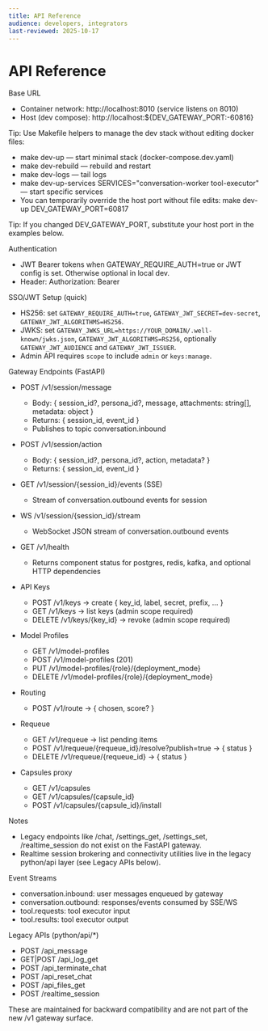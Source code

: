 ```yaml
---
title: API Reference
audience: developers, integrators
last-reviewed: 2025-10-17
---
```


# API Reference

Base URL

- Container network: http://localhost:8010 (service listens on 8010)
- Host (dev compose): http://localhost:${DEV_GATEWAY_PORT:-60816}

Tip: Use Makefile helpers to manage the dev stack without editing docker files:

- make dev-up — start minimal stack (docker-compose.dev.yaml)
- make dev-rebuild — rebuild and restart
- make dev-logs — tail logs
- make dev-up-services SERVICES="conversation-worker tool-executor" — start specific services
- You can temporarily override the host port without file edits: make dev-up DEV_GATEWAY_PORT=60817

Tip: If you changed DEV_GATEWAY_PORT, substitute your host port in the examples below.

Authentication

- JWT Bearer tokens when GATEWAY_REQUIRE_AUTH=true or JWT config is set. Otherwise optional in local dev.
- Header: Authorization: Bearer <token>

SSO/JWT Setup (quick)

- HS256: set `GATEWAY_REQUIRE_AUTH=true`, `GATEWAY_JWT_SECRET=dev-secret`, `GATEWAY_JWT_ALGORITHMS=HS256`.
- JWKS: set `GATEWAY_JWKS_URL=https://YOUR_DOMAIN/.well-known/jwks.json`, `GATEWAY_JWT_ALGORITHMS=RS256`, optionally `GATEWAY_JWT_AUDIENCE` and `GATEWAY_JWT_ISSUER`.
- Admin API requires `scope` to include `admin` or `keys:manage`.

Gateway Endpoints (FastAPI)

- POST /v1/session/message
  - Body: { session_id?, persona_id?, message, attachments: string[], metadata: object }
  - Returns: { session_id, event_id }
  - Publishes to topic conversation.inbound

- POST /v1/session/action
  - Body: { session_id?, persona_id?, action, metadata? }
  - Returns: { session_id, event_id }

- GET /v1/session/{session_id}/events (SSE)
  - Stream of conversation.outbound events for session

- WS /v1/session/{session_id}/stream
  - WebSocket JSON stream of conversation.outbound events

- GET /v1/health
  - Returns component status for postgres, redis, kafka, and optional HTTP dependencies

- API Keys
  - POST /v1/keys -> create { key_id, label, secret, prefix, ... }
  - GET /v1/keys -> list keys (admin scope required)
  - DELETE /v1/keys/{key_id} -> revoke (admin scope required)

- Model Profiles
  - GET /v1/model-profiles
  - POST /v1/model-profiles (201)
  - PUT /v1/model-profiles/{role}/{deployment_mode}
  - DELETE /v1/model-profiles/{role}/{deployment_mode}

- Routing
  - POST /v1/route -> { chosen, score? }

- Requeue
  - GET /v1/requeue -> list pending items
  - POST /v1/requeue/{requeue_id}/resolve?publish=true -> { status }
  - DELETE /v1/requeue/{requeue_id} -> { status }

- Capsules proxy
  - GET /v1/capsules
  - GET /v1/capsules/{capsule_id}
  - POST /v1/capsules/{capsule_id}/install

Notes

- Legacy endpoints like /chat, /settings_get, /settings_set, /realtime_session do not exist on the FastAPI gateway.
- Realtime session brokering and connectivity utilities live in the legacy python/api layer (see Legacy APIs below).

Event Streams

- conversation.inbound: user messages enqueued by gateway
- conversation.outbound: responses/events consumed by SSE/WS
- tool.requests: tool executor input
- tool.results: tool executor output

Legacy APIs (python/api/*)

- POST /api_message
- GET|POST /api_log_get
- POST /api_terminate_chat
- POST /api_reset_chat
- POST /api_files_get
- POST /realtime_session

These are maintained for backward compatibility and are not part of the new /v1 gateway surface.
